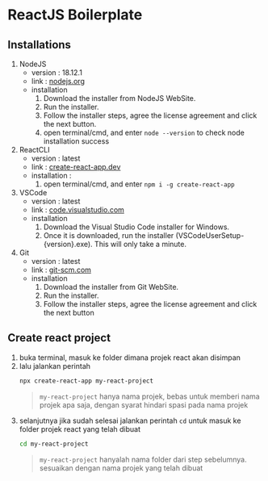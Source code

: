 # ReactJS Boilerplate

## Installations

1. NodeJS
   - version : 18.12.1
   - link : [nodejs.org](https://nodejs.org/)
   - installation
     1. Download the installer from NodeJS WebSite.
     2. Run the installer.
     3. Follow the installer steps, agree the license agreement and click the next button.
     4. open terminal/cmd, and enter `node --version` to check node installation success
2. ReactCLI
   - version : latest
   - link : [create-react-app.dev](https://create-react-app.dev/docs/getting-started/)
   - installation :
     1. open terminal/cmd, and enter `npm i -g create-react-app`
3. VSCode
   - version : latest
   - link : [code.visualstudio.com](https://code.visualstudio.com/Download)
   - installation
     1. Download the Visual Studio Code installer for Windows.
     2. Once it is downloaded, run the installer (VSCodeUserSetup-{version}.exe). This will only take a minute.
4. Git
   - version : latest
   - link : [git-scm.com](https://git-scm.com/downloads)
   - installation
     1. Download the installer from Git WebSite.
     2. Run the installer.
     3. Follow the installer steps, agree the license agreement and click the next button

## Create react project
1. buka terminal, masuk ke folder dimana projek react akan disimpan
2. lalu jalankan perintah 
    ``` sh
    npx create-react-app my-react-project
    ```
    > `my-react-project` hanya nama projek, bebas untuk memberi nama projek apa saja, dengan syarat hindari spasi pada nama projek
3. selanjutnya jika sudah selesai jalankan perintah `cd` untuk masuk ke folder projek react yang telah dibuat
    ``` sh
    cd my-react-project
    ```
    > `my-react-project` hanyalah nama folder dari step sebelumnya. sesuaikan dengan nama projek yang telah dibuat
